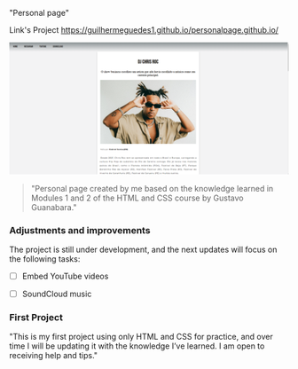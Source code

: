 "Personal page"

Link's Project https://guilhermeguedes1.github.io/personalpage.github.io/

<img src="images/Personal-Page.png" alt="Imagem do site">

>"Personal page created by me based on the knowledge learned in Modules 1 and 2 of the HTML and CSS course by Gustavo Guanabara."

### Adjustments and improvements

The project is still under development, and the next updates will focus on the following tasks:

- [ ] Embed YouTube videos
- [ ] SoundCloud music



### First Project 

 "This is my first project using only HTML and CSS for practice, and over time I will be updating it with the knowledge I’ve learned. I am open to receiving help and tips."
